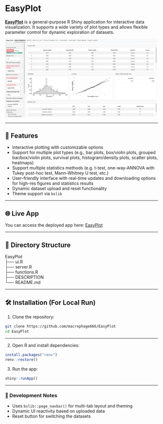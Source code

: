 # EasyPlot

**[EasyPlot](https://k78x0p-xiaoke-xu.shinyapps.io/deployment/)** is a general-purpose R Shiny application for interactive data visualization. It supports a wide variety of plot types and allows flexible parameter control for dynamic exploration of datasets.

![screenshot](screenshot.png) <!-- Optional: include a UI image -->

---

## 🚀 Features

- Interactive plotting with customizable options
- Support for multiple plot types (e.g., bar plots, box/violin plots, grouped bar/box/violin plots, survival plots, histogram/density plots, scatter plots, heatmaps)
- Support multiple statistics methods (e.g. t-test, one-way-ANNOVA with Tukey post-hoc test, Mann-Whitney U test, etc.)
- User-friendly interface with real-time updates and downloading options for high-res figures and statistics results
- Dynamic dataset upload and reset functionality
- Theme support via `bslib`

---

## 🌐 Live App

You can access the deployed app here: [EasyPlot](https://k78x0p-xiaoke-xu.shinyapps.io/deployment/)  

---

## 📁 Directory Structure
EasyPlot<br/>
├── ui.R<br/>
├── server.R<br/>
├── functions.R<br/>
├── DESCRIPTION<br/>
└── README.md<br/>

---

## 🛠️ Installation (For Local Run)

1. Clone the repository:

```bash
git clone https://github.com/macrophage666/EasyPlot
cd EasyPlot
```
---

2. Open R and install dependencies:
```r
install.packages("renv")
renv::restore()
```
3. Run the app:
```r
shiny::runApp()
```
---

### 🧪 Development Notes

- Uses ```bslib::page_navbar()``` for multi-tab layout and theming
- Dynamic UI reactivity based on uploaded data
- Reset button for switching the datasets

